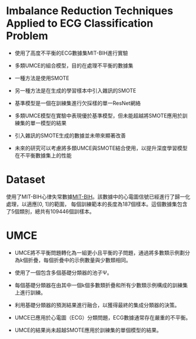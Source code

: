 # Imbalance Reduction Techniques Applied to ECG Classification Problem


* 使用了高度不平衡的ECG數據集MIT-BIH進行實驗
* 多類UMCE的組合模型，目的在處理不平衡的數據集

* 一種方法是使用SMOTE
* 另一種方法是在生成的學習樣本中引入雜訊的SMOTE

* 基準模型是一個在訓練集進行欠採樣的單一ResNet網絡
* 多類UMCE模型在實驗中表現優於基準模型，但未能超越將SMOTE應用於訓練集的單一模型的結果
* 引入雜訊的SMOTE生成的數據並未帶來顯著改善
* 未來的研究可以考慮將多類UMCE與SMOTE結合使用，以提升深度學習模型在不平衡數據集上的性能
# Dataset
使用了MIT-BIH心律失常數據[MIT-BIH](https://www.kaggle.com/shayanfazeli/heartbeat)。該數據中的心電圖信號已經進行了歸一化處理，以適應[0, 1]的範圍，
每個訓練範本的長度為187個樣本。這個數據集包含了5個類別，總共有109446個訓樣本。

# UMCE
* UMCE將不平衡問題轉化為一組更小且平衡的子問題，通過將多數類示例劃分為k個折疊，每個折疊中的示例數量與少數類相同。
  
* 使用了一個包含多個基礎分類器的池子Ψ。
  
* 每個基礎分類器在由其中一個k個多數類折疊和所有少數類示例構成的訓練集上進行訓練。
  
* 利用基礎分類器的預測結果進行融合，以獲得最終的集成分類器的決策。
  
* UMCE已應用於心電圖（ECG）分類問題，ECG數據通常存在嚴重的不平衡。
  
* UMCE的結果尚未超越SMOTE應用於訓練集的單個模型的結果。
